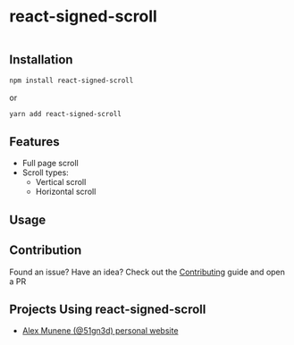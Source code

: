 # react-signed-scroll

![]()

## Installation

```bash
npm install react-signed-scroll
```

or

```bash
yarn add react-signed-scroll
```

## Features

* Full page scroll
* Scroll types:
    * Vertical scroll
    * Horizontal scroll

## Usage

## Contribution

Found an issue? Have an idea? Check out the [Contributing](https://github.com/alvarotrigo/react-fullpage/blob/master/CONTRIBUTING.md) guide and open a PR

## Projects Using react-signed-scroll

* [Alex Munene (@51gn3d) personal website]()